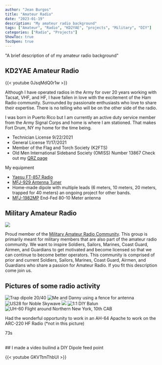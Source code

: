```yaml
---
author: "Jean Burgos"
title: "Amateur Radio"
date: "2023-01-19"
description: "My amateur radio background"
tags: ["Amateur", "Radio", "KD2YAE", "projects", "Military", "DIY"]
categories: ["Radio", "Projects"]
ShowToc: true
TocOpen: true
---
```


"A brief description of of my amateur radio background" 

<!--more-->

## KD2YAE Amateur Radio
{{< youtube 0JsqMdQ0r1w >}}

Although I have operated radios in the Army for over 20 years working with Tacsat, VHF, and HF, I have fallen in love with the excitement of the Ham Radio community. Surrounded by passionate enthusiasts who love to share their expertise. There is no telling who will be on the other side of the radio.

I was born in Puerto Rico but I am currently an active duty service member from the Army Signal Corps and home is where I am stationed. That makes Fort Drum, NY my home for the time being.

- Technician License 9/22/2021
- General License 11/17/2021
- Member of the Flag and Torch Society (K2FTS)
- Old Men International Sideband Society (OMISS) Number 13867
Check out my [QRZ page](https://www.qrz.com/db/KD2YAE)

My equipment

- [Yaesu FT-857 Radio](https://www.yaesu.com/indexVS.cfm?cmd=DisplayProducts&encProdID=8CBB7C4BDBAF40129AD4253A4987523C)
- [MFJ-929 Antenna Tuner](https://mfjenterprises.com/products/mfj-929)
- Home-made dipole with multiple leads (6 meters, 10 meters, 20 meters, trapped for 40 meters) an ongoing project for other bands.
- [MFJ-1982MP](https://mfjenterprises.com/products/mfj-1982mp) End-Fed 80-10 Meter antenna

## Military Amateur Radio
![](/uploads/radioman.png)

Proud member of the [Military Amateur Radio Community](https://www.facebook.com/groups/1117033882428673).  This group is primarily meant for military members that are also part of the amateur radio community. We want to inspire Soldiers, Sailors, Marines, Coast Guard, Airmen, and Guardians to get motivated and become licensed so that we can continue to become better operators. This community is comprised of prior and current Soldiers, Sailors, Marines, Coast Guard, Airmen, and Guardians who share a passion for Amateur Radio. If you fit this description come join us.


## Pictures of some radio activity
![](/uploads/antenna.jpg "Trap dipole 20/40") ![](/uploads//IMG_3956.jpg "Me and Danny using a fence for antenna" ) ![](/uploads//IMG_4261.jpg "US28 for Noble Skywave") ![](/post/IMG_4186.jpg) ![](/uploads///IMG_4872.jpg "1:1 DIY Balun") ![](/uploads/flight.jpg "UH-60 Flight around Northern New York, 10th CAB")

Had the wonderful opportunity to work in an AH-64 Apache to work on the ARC-220 HF Radio (*not in this picture)


73s




<br>
## I made a video builind a DIY Dipole feed point

{{< youtube GKVTtmThbUI >}}


<br/>

<!--## Twitter Simple Shortcode-->

<!--more{{< twitter_simple user="Heksagonnet" id="1487125321132670976" >}}-->

<!--more{{< vimeo_simple 48912912 >}}-->
